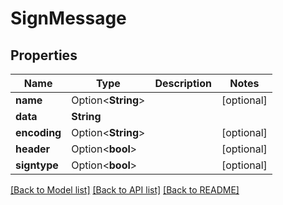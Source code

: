 # SignMessage

## Properties

Name | Type | Description | Notes
------------ | ------------- | ------------- | -------------
**name** | Option<**String**> |  | [optional]
**data** | **String** |  | 
**encoding** | Option<**String**> |  | [optional]
**header** | Option<**bool**> |  | [optional]
**signtype** | Option<**bool**> |  | [optional]

[[Back to Model list]](../README.md#documentation-for-models) [[Back to API list]](../README.md#documentation-for-api-endpoints) [[Back to README]](../README.md)


